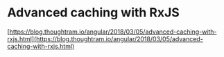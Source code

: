 # Advanced caching with RxJS

[https://blog.thoughtram.io/angular/2018/03/05/advanced-caching-with-rxjs.html](https://blog.thoughtram.io/angular/2018/03/05/advanced-caching-with-rxjs.html)

